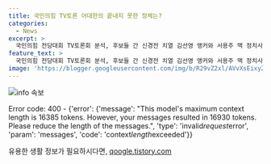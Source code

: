 ```yaml
---
title: 국민의힘 TV토론 어대한의 끝내지 못한 정체는?
categories:
  - News
excerpt: >
  국민의힘 전당대회 TV토론회 분석, 후보들 간 신경전 치열 김선영 앵커와 서용주 맥 정치사회연구소장, 이종근 시사평론가가 주최한 국민의힘 전당대회 TV토론회에 대한 분석인데, 후보들 간 선입견과 공격적 발언을 논의. 두 전문가는 후보들의 공격과 방어 전략, 김건희 여사 문자 논란, 후보들의 선호도와 결선투표 전망 등에 대해 논의함. 또한, 이재명 전 대표의 대권 도전선언과 국민의힘 전당대회 구도 집중 분석을 제공함. 150자 요약문에서는 이런 내용을 강조하여 클릭 유도할 수 있을 것 같습니다.
feature_text: >
  국민의힘 전당대회 TV토론회 분석, 후보들 간 신경전 치열 김선영 앵커와 서용주 맥 정치사회연구소장, 이종근 시사평론가가 주최한 국민의힘 전당대회 TV토론회에 대한 분석인데, 후보들 간 선입견과 공격적 발언을 논의. 두 전문가는 후보들의 공격과 방어 전략, 김건희 여사 문자 논란, 후보들의 선호도와 결선투표 전망 등에 대해 논의함. 또한, 이재명 전 대표의 대권 도전선언과 국민의힘 전당대회 구도 집중 분석을 제공함. 150자 요약문에서는 이런 내용을 강조하여 클릭 유도할 수 있을 것 같습니다.
image: 'https://blogger.googleusercontent.com/img/b/R29vZ2xl/AVvXsEixyZcFfHzMRdzZMjFBmAUKJYCLCGyLL1o632UiGVXcaFdKo_bkvkuCioo0uUKlGfBVcT3P84aROyZIXSBEx3Aw5nCQ3pTgDom1WDC4m8eifvWiAmWEEVb4x6G_l8C0QH225ldMjyaFvpxGEBGNO37VmDTDMHGhJPq73UglMfDca1-0aw/s1600/blogspot.png'
---
```


<p><img src="https://blogger.googleusercontent.com/img/b/R29vZ2xl/AVvXsEixyZcFfHzMRdzZMjFBmAUKJYCLCGyLL1o632UiGVXcaFdKo_bkvkuCioo0uUKlGfBVcT3P84aROyZIXSBEx3Aw5nCQ3pTgDom1WDC4m8eifvWiAmWEEVb4x6G_l8C0QH225ldMjyaFvpxGEBGNO37VmDTDMHGhJPq73UglMfDca1-0aw/s1600/blogspot.png" alt="info 속보" /></p>

<p>Error code: 400 - {'error': {'message': "This model's maximum context length is 16385 tokens. However, your messages resulted in 16930 tokens. Please reduce the length of the messages.", 'type': 'invalid<em>request</em>error', 'param': 'messages', 'code': 'context<em>length</em>exceeded'}}</p>
유용한 생활 정보가 필요하시다면, <a href="https://qoogle.tistory.com" rel="dofollow">qoogle.tistory.com</a>


